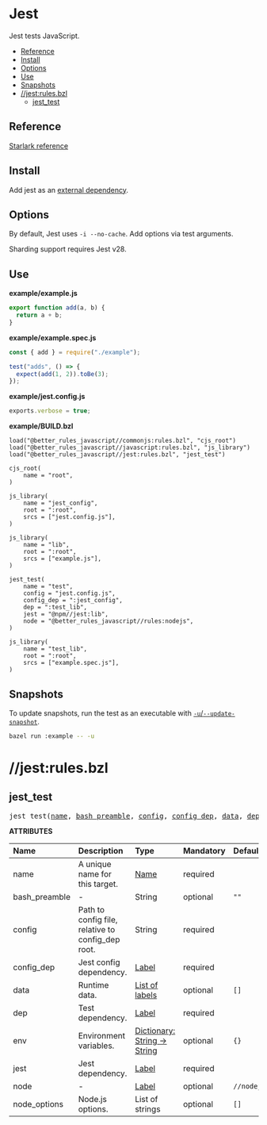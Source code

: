 # Jest

Jest tests JavaScript.

<!-- START doctoc generated TOC please keep comment here to allow auto update -->
<!-- DON'T EDIT THIS SECTION, INSTEAD RE-RUN doctoc TO UPDATE -->

- [Reference](#reference)
- [Install](#install)
- [Options](#options)
- [Use](#use)
- [Snapshots](#snapshots)
- [//jest:rules.bzl](#jestrulesbzl)
  - [jest_test](#jest_test)

<!-- END doctoc generated TOC please keep comment here to allow auto update -->

## Reference

[Starlark reference](stardoc/jest.md)

## Install

Add jest as an [external dependency](#external_dependencies).

## Options

By default, Jest uses `-i --no-cache`. Add options via test arguments.

Sharding support requires Jest v28.

## Use

**example/example.js**

```js
export function add(a, b) {
  return a + b;
}
```

**example/example.spec.js**

```js
const { add } = require("./example");

test("adds", () => {
  expect(add(1, 2)).toBe(3);
});
```

**example/jest.config.js**

```js
exports.verbose = true;
```

**example/BUILD.bzl**

```bzl
load("@better_rules_javascript//commonjs:rules.bzl", "cjs_root")
load("@better_rules_javascript//javascript:rules.bzl", "js_library")
load("@better_rules_javascript//jest:rules.bzl", "jest_test")

cjs_root(
    name = "root",
)

js_library(
    name = "jest_config",
    root = ":root",
    srcs = ["jest.config.js"],
)

js_library(
    name = "lib",
    root = ":root",
    srcs = ["example.js"],
)

jest_test(
    name = "test",
    config = "jest.config.js",
    config_dep = ":jest_config",
    dep = ":test_lib",
    jest = "@npm//jest:lib",
    node = "@better_rules_javascript//rules:nodejs",
)

js_library(
    name = "test_lib",
    root = ":root",
    srcs = ["example.spec.js"],
)
```

## Snapshots

To update snapshots, run the test as an executable with
[`-u`/`--update-snapshot`](https://jestjs.io/docs/cli#--updatesnapshot).

```sh
bazel run :example -- -u
```

# //jest:rules.bzl

<!-- Generated with Stardoc: http://skydoc.bazel.build -->

<a id="jest_test"></a>

## jest_test

<pre>
jest_test(<a href="#jest_test-name">name</a>, <a href="#jest_test-bash_preamble">bash_preamble</a>, <a href="#jest_test-config">config</a>, <a href="#jest_test-config_dep">config_dep</a>, <a href="#jest_test-data">data</a>, <a href="#jest_test-dep">dep</a>, <a href="#jest_test-env">env</a>, <a href="#jest_test-jest">jest</a>, <a href="#jest_test-node">node</a>, <a href="#jest_test-node_options">node_options</a>)
</pre>

**ATTRIBUTES**

| Name                                              | Description                                       | Type                                                                          | Mandatory | Default               |
| :------------------------------------------------ | :------------------------------------------------ | :---------------------------------------------------------------------------- | :-------- | :-------------------- |
| <a id="jest_test-name"></a>name                   | A unique name for this target.                    | <a href="https://bazel.build/concepts/labels#target-names">Name</a>           | required  |                       |
| <a id="jest_test-bash_preamble"></a>bash_preamble | -                                                 | String                                                                        | optional  | <code>""</code>       |
| <a id="jest_test-config"></a>config               | Path to config file, relative to config_dep root. | String                                                                        | required  |                       |
| <a id="jest_test-config_dep"></a>config_dep       | Jest config dependency.                           | <a href="https://bazel.build/concepts/labels">Label</a>                       | required  |                       |
| <a id="jest_test-data"></a>data                   | Runtime data.                                     | <a href="https://bazel.build/concepts/labels">List of labels</a>              | optional  | <code>[]</code>       |
| <a id="jest_test-dep"></a>dep                     | Test dependency.                                  | <a href="https://bazel.build/concepts/labels">Label</a>                       | required  |                       |
| <a id="jest_test-env"></a>env                     | Environment variables.                            | <a href="https://bazel.build/rules/lib/dict">Dictionary: String -> String</a> | optional  | <code>{}</code>       |
| <a id="jest_test-jest"></a>jest                   | Jest dependency.                                  | <a href="https://bazel.build/concepts/labels">Label</a>                       | required  |                       |
| <a id="jest_test-node"></a>node                   | -                                                 | <a href="https://bazel.build/concepts/labels">Label</a>                       | optional  | <code>//nodejs</code> |
| <a id="jest_test-node_options"></a>node_options   | Node.js options.                                  | List of strings                                                               | optional  | <code>[]</code>       |
